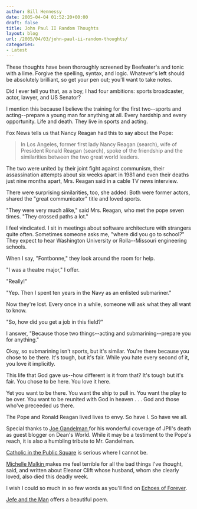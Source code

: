 ```yaml
---
author: Bill Hennessy
date: 2005-04-04 01:52:20+00:00
draft: false
title: John Paul II Random Thoughts
layout: blog
url: /2005/04/03/john-paul-ii-random-thoughts/
categories:
- Latest
---
```


These thoughts have been thoroughly screened by Beefeater's and tonic with a lime.  Forgive the spelling, syntax, and logic.  Whatever's left should be absolutely brilliant, so get your pen out; you'll want to take notes.

Did I ever tell you that, as a boy, I had four ambitions:  sports broadcaster, actor, lawyer, and US Senator?

I mention this because I believe the training for the first two--sports and acting--prepare a young man for anything at all.  Every hardship and every opportunity.  Life and death.  They live in sports and acting.

Fox News tells us that Nancy Reagan had this to say about the Pope:



> In Los Angeles, former first lady Nancy Reagan (search), wife of President Ronald Reagan (search), spoke of the friendship and the similarities between the two great world leaders.

The two were united by their joint fight against communism, their assassination attempts about six weeks apart in 1981 and even their deaths just nine months apart, Mrs. Reagan said in a cable TV news interview.

There were surprising similarities, too, she added: Both were former actors, shared the "great communicator" title and loved sports.

"They were very much alike," said Mrs. Reagan, who met the pope seven times. "They crossed paths a lot."



I feel vindicated.  I sit in meetings about software architecture with strangers quite often.  Sometimes someone asks me, "where did you go to school?"  They expect to hear Washington University or Rolla--Missouri engineering schools.

When I say, "Fontbonne," they look around the room for help.

"I was a theatre major," I offer.

"Really!"

"Yep.  Then I spent ten years in the Navy as an enlisted submariner."

Now they're lost.  Every once in a while, someone will ask what they all want to know.

"So, how did you get a job in this field?"

I answer, "Because those two things--acting and submarining--prepare you for anything."

Okay, so submarining isn't sports, but it's similar.  You're there because you chose to be there.  It's tough, but it's fair.  While you hate every second of it, you love it implicitly.

This life that God gave us--how different is it from that?  It's tough but it's fair.  You chose to be here.  You love it here.

Yet you want to be there.  You want the ship to pull in.  You want the play to be over.  You want to be reunited with God in heaven . . . God and those who've preceeded us there.

The Pope and Ronald Reagan lived lives to envy.  So have I.  So have we all.

Special thanks to [Joe Gandelman ](https://www.deanesmay.com/posts/1112570962.shtml)for his wonderful coverage of JPII's death as guest blogger on Dean's World.  While it may be a testiment to  the Pope's reach, it is also a humbling tribute to Mr. Gandelman.

[Catholic in the Public Square](https://thepublicsquare.blogspot.com/2005/04/joannes-paulus-magnus-john-paul-great.html) is serious where I cannot be.

[Michelle Malkin ](https://michellemalkin.com/archives/001979.htm)makes me feel terrible for all the bad things I've thought, said, and written about Eleanor Clift whose husband, whom she clearly loved, also died this deadly week.

I wish I could so much in so few words as you'll find on [Echoes of Forever](https://silverbubble1.blogspot.com/2005/04/pope.html).

[Jefe and the Man](https://jefeandtheman.blogspot.com/2005/04/ap-pope-john-paul-ii-has-died.html) offers a beautiful poem.  
